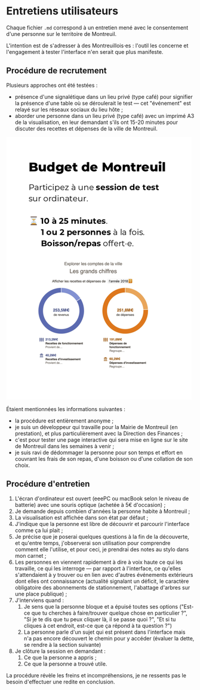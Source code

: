 # Entretiens utilisateurs

Chaque fichier `.md` correspond à un entretien mené avec le consentement d'une personne sur le territoire de Montreuil.

L'intention est de s'adresser à des Montreuillois·es : l'outil les concerne et l'engagement à tester l'interface n'en serait que plus manifeste.

## Procédure de recrutement

Plusieurs approches ont été testées :

- présence d'une signalétique dans un lieu privé (type café) pour signifier la présence d'une table où se déroulerait le test — cet "événement" est relayé sur les réseaux sociaux du lieu hôte ;
- aborder une personne dans un lieu privé (type café) avec un imprimé A3 de la visualisation, en leur demandant s'ils ont 15-20 minutes pour discuter des recettes et dépenses de la ville de Montreuil.

![](poster-A4.png)

Étaient mentionnées les informations suivantes :

- la procédure est entièrement anonyme ;
- je suis un développeur qui travaille pour la Mairie de Montreuil (en prestation), et plus particulièrement avec la Direction des Finances ;
- c'est pour tester une page interactive qui sera mise en ligne sur le site de Montreuil dans les semaines à venir ;
- je suis ravi de dédommager la personne pour son temps et effort en couvrant les frais de son repas, d'une boisson ou d'une collation de son choix.

## Procédure d'entretien

1. L'écran d'ordinateur est ouvert (eeePC ou macBook selon le niveau de batterie) avec une souris optique (achetée à 5€ d'occasion) ;
2. Je demande depuis combien d'années la personne habite à Montreuil ;
3. La visualisation est affichée dans son état par défaut ;
4. J'indique que la personne est libre de découvrir et parcourir l'interface comme ça lui plait ;
5. Je précise que je poserai quelques questions à la fin de la découverte, et qu'entre temps, j'observerai son utilisation pour comprendre comment elle l'utilise, et pour ceci, je prendrai des notes au stylo dans mon carnet ;
6. Les personnes en viennent rapidement à dire à voix haute ce qui les travaille, ce qui les interroge — par rapport à l'interface, ce qu'elles s'attendaient à y trouver ou en lien avec d'autres événements extérieurs dont elles ont connaissance (actualité signalant un déficit, le caractère obligatoire des abonnements de stationnement, l'abattage d'arbres sur une place publique) ;
7. J'interviens quand :
    1. Je sens que la personne bloque et a épuisé toutes ses options ("Est-ce que tu cherches à faire/trouver quelque chose en particulier ?", "Si je te dis que tu peux cliquer là, il se passe quoi ?", "Et si tu cliques à cet endroit, est-ce que ça répond à ta question ?")
    2. La personne parle d'un sujet qui est présent dans l'interface mais n'a pas encore découvert le chemin pour y accéder (évaluer la dette, se rendre à la section suivante)
8. Je clôture la session en demandant :
    1. Ce que la personne a appris ;
    2. Ce que la personne a trouvé utile.

La procédure révèle les freins et incompréhensions, je ne ressents pas le besoin d'effectuer une redite en conclusion.
